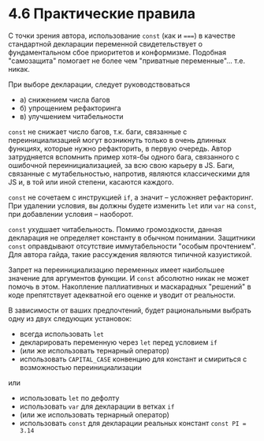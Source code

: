 # 4.6 Практические правила

С точки зрения автора, использование `const` (как и `===`) в качестве стандартной декларации
переменной свидетельствует о фундаментальном сбое приоритетов и конформизме. Подобная "самозащита"
помогает не более чем "приватные переменные"... т.е. никак.

При выборе декларации, следует руководствоваться

* а) снижением числа багов
* б) упрощением рефакторинга
* в) улучшением читабельности

`const` не снижает число багов, т.к. баги, связанные с переинициализацией могут возникнуть только в очень
длинных функциях, которые нужно рефакторить, в первую очередь. Автор затрудняется вспомнить пример
хотя-бы одного бага, связанного с ошибочной переинициализацией, за всю свою карьеру в JS. Баги, связанные
с мутабельностью, напротив, являются классическими для JS и, в той или иной степени, касаются каждого.

`const` не сочетаем с инструкцией `if`, а значит – усложняет рефакторинг. При удалении условия,
вы должны будете изменить `let` или `var` на `const`, при добавлении условия – наоборот.

`const` ухудшает читабельность. Помимо громоздкости, данная декларация не определяет константу
в обычном понимании. Защитники `const` оправдывают отсутствие иммутабельности "особым прочтением".
Для автора гайда, такие рассуждения являются типичной казуистикой.

Запрет на переинициализацию переменных имеет наибольшее значение для аргументов функции.
И `const` абсолютно никак не может помочь в этом. Накопление паллиативных и маскарадных "решений"
в коде препятствует адекватной его оценке и уводит от реальности.

В зависимости от ваших предпочтений, будет рациональными выбрать одну из двух следующих установок:

* всегда использовать `let`
* декларировать переменную через `let` перед условием `if`
* (или же использовать тернарный оператор)
* использовать `CAPITAL_CASE` конвенцию для констант и смириться с возможностью переинициализации

или

* использовать `let` по дефолту
* использовать `var` для декларации в ветках `if`
* (или же использовать тернарный оператор)
* использовать `const` для декларации реальных констант `const PI = 3.14`
